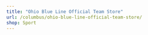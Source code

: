 ```yaml
---
title: "Ohio Blue Line Official Team Store"
url: /columbus/ohio-blue-line-official-team-store/
shop: Sport
---
```

